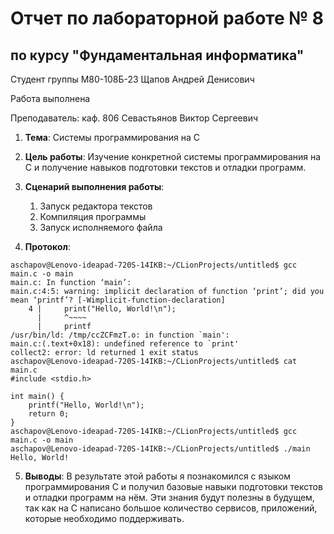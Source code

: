 # Отчет по лабораторной работе № 8
## по курсу "Фундаментальная информатика"

Студент группы М80-108Б-23 Щапов Андрей Денисович

Работа выполнена 

Преподаватель: каф. 806 Севастьянов Виктор Сергеевич

1. **Тема**: Системы программирования на C

2. **Цель работы**: Изучение конкретной системы программирования на C и получение навыков подготовки текстов и отладки программ.

3. **Сценарий выполнения работы**: 
   1. Запуск редактора текстов
   2. Компиляция программы
   3. Запуск исполняемого файла

4. **Протокол**: 
```
aschapov@Lenovo-ideapad-720S-14IKB:~/CLionProjects/untitled$ gcc main.c -o main
main.c: In function ‘main’:
main.c:4:5: warning: implicit declaration of function ‘print’; did you mean ‘printf’? [-Wimplicit-function-declaration]
    4 |     print("Hello, World!\n");
      |     ^~~~~
      |     printf
/usr/bin/ld: /tmp/ccZCFmzT.o: in function `main':
main.c:(.text+0x18): undefined reference to `print'
collect2: error: ld returned 1 exit status
aschapov@Lenovo-ideapad-720S-14IKB:~/CLionProjects/untitled$ cat main.c
#include <stdio.h>

int main() {
    printf("Hello, World!\n");
    return 0;
}
aschapov@Lenovo-ideapad-720S-14IKB:~/CLionProjects/untitled$ gcc main.c -o main
aschapov@Lenovo-ideapad-720S-14IKB:~/CLionProjects/untitled$ ./main
Hello, World!
```

5. **Выводы**: В результате этой работы я познакомился с языком программирования C и получил базовые навыки подготовки текстов и отладки программ на нём. Эти знания будут полезны в будущем, так как на C написано большое количество сервисов, приложений, которые необходимо поддерживать.
